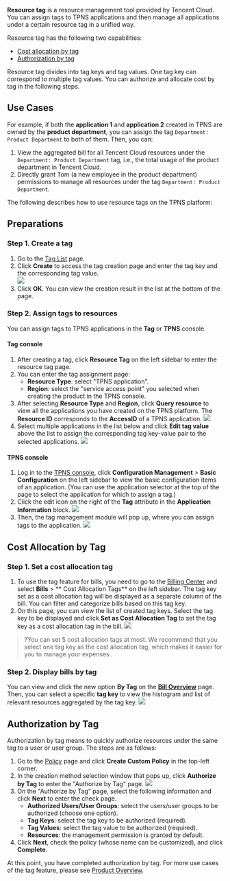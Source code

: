 
**Resource tag** is a resource management tool provided by Tencent Cloud. You can assign tags to TPNS applications and then manage all applications under a certain resource tag in a unified way.

Resource tag has the following two capabilities:

- [Cost allocation by tag](#.E6.8C.89.E6.A0.87.E7.AD.BE.E5.88.86.E8.B4.A6)
- [Authorization by tag](#.E6.8C.89.E6.A0.87.E7.AD.BE.E6.8E.88.E6.9D.83)

Resource tag divides into tag keys and tag values. One tag key can correspond to multiple tag values. You can authorize and allocate cost by tag in the following steps.

## Use Cases

For example, if both the **application 1** and **application 2** created in TPNS are owned by the **product department**, you can assign the tag `Department: Product Department` to both of them. Then, you can:

1. View the aggregated bill for all Tencent Cloud resources under the `Department: Product Department` tag, i.e., the total usage of the product department in Tencent Cloud.
2. Directly grant Tom (a new employee in the product department) permissions to manage all resources under the tag `Department: Product Department`.

The following describes how to use resource tags on the TPNS platform:

## Preparations

### Step 1. Create a tag

1. Go to the [Tag List](https://console.cloud.tencent.com/tag/taglist) page.
2. Click **Create** to access the tag creation page and enter the tag key and the corresponding tag value.  
	 ![](https://main.qcloudimg.com/raw/04ed0ff85cf0133724dd6c40a5eac14b.png)
3. Click **OK**. You can view the creation result in the list at the bottom of the page.

### Step 2. Assign tags to resources

You can assign tags to TPNS applications in the **Tag** or **TPNS** console.

#### Tag console

1. After creating a tag, click **Resource Tag** on the left sidebar to enter the resource tag page.  
2. You can enter the tag assignment page:
	- **Resource Type**: select "TPNS application".
	- **Region**: select the "service access point" you selected when creating the product in the TPNS console.
3. After selecting **Resource Type** and **Region**, click **Query resource** to view all the applications you have created on the TPNS platform. The **Resource ID** corresponds to the **AccessID** of a TPNS application.
![](https://main.qcloudimg.com/raw/660bdf2a7a3689d7c3ca4ae7820950ff.png)
4. Select multiple applications in the list below and click **Edit tag value** above the list to assign the corresponding tag key-value pair to the selected applications.
![](https://main.qcloudimg.com/raw/d924052be7d8633ef545f8b26cf976d3.png)

#### TPNS console

1. Log in to the [TPNS console](https://console.cloud.tencent.com/tpns), click **Configuration Management** > **Basic Configuration** on the left sidebar to view the basic configuration items of an application. (You can use the application selector at the top of the page to select the application for which to assign a tag.)
2. Click the edit icon on the right of the **Tag** attribute in the **Application Information** block.
![](https://main.qcloudimg.com/raw/527471d53f6a6851b7816e4a14a8190f.png)
3. Then, the tag management module will pop up, where you can assign tags to the application.
![](https://main.qcloudimg.com/raw/480950db293840860bc00213c2511c08.png)

## Cost Allocation by Tag

### Step 1. Set a cost allocation tag

1. To use the tag feature for bills, you need to go to the [Billing Center](https://console.cloud.tencent.com/expense) and select **Bills** > ** Cost Allocation Tags** on the left sidebar. The tag key set as a cost allocation tag will be displayed as a separate column of the bill. You can filter and categorize bills based on this tag key.
2. On this page, you can view the list of created tag keys. Select the tag key to be displayed and click **Set as Cost Allocation Tag** to set the tag key as a cost allocation tag in the bill.
   ![](https://main.qcloudimg.com/raw/e93636181da696a321153cefc064e42b.png)

> ?You can set 5 cost allocation tags at most. We recommend that you select one tag key as the cost allocation tag, which makes it easier for you to manage your expenses.

### Step 2. Display bills by tag

You can view and click the new option **By Tag** on the **[Bill Overview](https://console.cloud.tencent.com/expense/bill/overview)** page. Then, you can select a specific **tag key** to view the histogram and list of relevant resources aggregated by the tag key.
![](https://main.qcloudimg.com/raw/9d42e05b5a0270a37a52dd978d345495.png)

## Authorization by Tag

Authorization by tag means to quickly authorize resources under the same tag to a user or user group. The steps are as follows:

1. Go to the [Policy](https://console.cloud.tencent.com/cam/policy) page and click **Create Custom Policy** in the top-left corner.
2. In the creation method selection window that pops up, click **Authorize by Tag** to enter the "Authorize by Tag" page.
   ![](https://main.qcloudimg.com/raw/80ed332af4e4b8eba71ac769bf04b1d1.png)
3. On the "Authorize by Tag" page, select the following information and click **Next** to enter the check page.
	- **Authorized Users/User Groups**: select the users/user groups to be authorized (choose one option).
	- **Tag Keys**: select the tag key to be authorized (required).
	- **Tag Values**: select the tag value to be authorized (required).
	- **Resources**: the management permission is granted by default.
4. Click **Next**, check the policy (whose name can be customized), and click **Complete**.


At this point, you have completed authorization by tag. For more use cases of the tag feature, please see [Product Overview](https://intl.cloud.tencent.com/document/product/651/13334).

